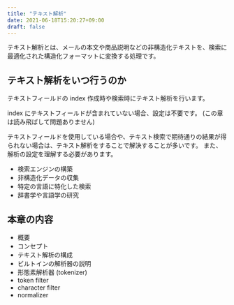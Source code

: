 ```yaml
---
title: "テキスト解析"
date: 2021-06-18T15:20:27+09:00
draft: false
---
```


テキスト解析とは、メールの本文や商品説明などの非構造化テキストを、検索に最適化された構造化フォーマットに変換する処理です。

## テキスト解析をいつ行うのか
テキストフィールドの index 作成時や検索時にテキスト解析を行います。

index にテキストフィールドが含まれていない場合、設定は不要です。
(この章は読み飛ばして問題ありません)

テキストフィールドを使用している場合や、テキスト検索で期待通りの結果が得られない場合は、テキスト解析をすることで解決することが多いです。
また、解析の設定を理解する必要があります。

* 検索エンジンの構築
* 非構造化データの収集
* 特定の言語に特化した検索
* 辞書学や言語学の研究

## 本章の内容
* 概要
* コンセプト
* テキスト解析の構成
* ビルトインの解析器の説明
* 形態素解析器 (tokenizer)
* token filter
* character filter
* normalizer
